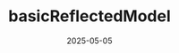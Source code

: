 ---
api_tags:
- class
categories:
- api
- testlib API
contributors:
- Elwardi
date: '2025-05-05'
description: 'Base class mimiking a standard OpenFOAM model

  while having minimal dependencies but default-constructing

  most of its members'
foamCD:
  ctors:
  - access: public
    definition_file: https://github.com/FoamScience/openfoam-reflections/blob/wrap/src/testlib/lvl1Support/basicReflectedModel/basicReflectedModel.H#L56-L56
    documentation:
      deprecated: ''
      description: Construct from dictionary
      returns: ''
      since: ''
    is_const: false
    is_constructor: true
    is_defaulted: false
    is_deleted: false
    is_deprecated: 0
    is_destructor: false
    is_final: false
    is_noexcept: false
    is_override: false
    is_pure_virtual: false
    is_static: false
    is_virtual: false
    name: basicReflectedModel
    parameters: []
    return_type: null
    signature: explicit basicReflectedModel(const dictionary& dict)
  - access: public
    definition_file: https://github.com/FoamScience/openfoam-reflections/blob/wrap/src/testlib/lvl1Support/basicReflectedModel/basicReflectedModel.H#L59-L59
    documentation:
      deprecated: ''
      description: Delete move construct
      returns: ''
      since: ''
    is_const: false
    is_constructor: true
    is_defaulted: false
    is_deleted: true
    is_deprecated: 0
    is_destructor: false
    is_final: false
    is_noexcept: false
    is_override: false
    is_pure_virtual: false
    is_static: false
    is_virtual: false
    name: basicReflectedModel
    parameters: []
    return_type: null
    signature: basicReflectedModel(basicReflectedModel&& other) = delete
  - access: public
    definition_file: https://github.com/FoamScience/openfoam-reflections/blob/wrap/src/testlib/lvl1Support/basicReflectedModel/basicReflectedModel.H#L62-L62
    documentation:
      deprecated: ''
      description: Delete default copy construct
      returns: ''
      since: ''
    is_const: false
    is_constructor: true
    is_defaulted: false
    is_deleted: true
    is_deprecated: 0
    is_destructor: false
    is_final: false
    is_noexcept: false
    is_override: false
    is_pure_virtual: false
    is_static: false
    is_virtual: false
    name: basicReflectedModel
    parameters: []
    return_type: null
    signature: basicReflectedModel(const basicReflectedModel& other) = delete
  documentation:
    deprecated: ''
    description: 'Base class mimiking a standard OpenFOAM model

      while having minimal dependencies but default-constructing

      most of its members'
    is_deprecated: false
    params: {}
    returns: ''
    since: ''
  dtor:
    access: public
    definition_file: https://github.com/FoamScience/openfoam-reflections/blob/wrap/src/testlib/lvl1Support/basicReflectedModel/basicReflectedModel.H#L65-L65
    documentation:
      deprecated: ''
      description: Destruct basicReflectedModels
      returns: ''
      since: ''
    is_const: false
    is_constructor: false
    is_defaulted: false
    is_deleted: false
    is_deprecated: 0
    is_destructor: true
    is_final: false
    is_noexcept: false
    is_override: false
    is_pure_virtual: false
    is_static: false
    is_virtual: false
    name: ~basicReflectedModel
    parameters: []
    return_type: null
    signature: virtual ~basicReflectedModel()
  enclosed_entities: []
  factory_methods:
  - name: New
    overloads:
    - access: public
      definition_file: https://github.com/FoamScience/openfoam-reflections/blob/wrap/src/testlib/lvl1Support/basicReflectedModel/basicReflectedModel.H#L75-L75
      documentation:
        deprecated: ''
        description: 'The concrete model from dictionary

          as a pointer to base type'
        returns: 'The concrete model from dictionary

          as a pointer to base type'
        since: ''
      is_const: false
      is_constructor: false
      is_defaulted: 0
      is_deleted: false
      is_deprecated: 0
      is_destructor: false
      is_final: 0
      is_noexcept: false
      is_override: 0
      is_pure_virtual: 0
      is_static: 1
      is_virtual: 0
      name: New
      parameters: []
      return_type: void
      signature: static autoPtr<basicReflectedModel> New(const dictionary& dict)
  fields:
    private: []
    protected: []
    public: []
  filename: https://github.com/FoamScience/openfoam-reflections/blob/wrap/src/testlib/lvl1Support/basicReflectedModel/basicReflectedModel.H#L18-L97
  interface:
    abstract_in_base_methods: []
    abstract_methods:
    - name: clone
      overloads:
      - access: public
        definition_file: https://github.com/FoamScience/openfoam-reflections/blob/wrap/src/testlib/lvl1Support/basicReflectedModel/basicReflectedModel.H#L68-L68
        documentation:
          deprecated: ''
          description: A dynamic clone of this model
          returns: A dynamic clone of this model
          since: ''
        is_const: false
        is_constructor: false
        is_defaulted: 0
        is_deleted: false
        is_deprecated: 0
        is_destructor: false
        is_final: 0
        is_noexcept: false
        is_override: 0
        is_pure_virtual: 1
        is_static: 0
        is_virtual: 1
        name: clone
        parameters: []
        return_type: void
        signature: virtual autoPtr<basicReflectedModel> clone() const = 0
    - name: verifyType
      overloads:
      - access: public
        definition_file: https://github.com/FoamScience/openfoam-reflections/blob/wrap/src/testlib/lvl1Support/basicReflectedModel/basicReflectedModel.H#L71-L71
        documentation:
          deprecated: ''
          description: the typename
          returns: the typename
          since: ''
        is_const: false
        is_constructor: false
        is_defaulted: 0
        is_deleted: false
        is_deprecated: 0
        is_destructor: false
        is_final: 0
        is_noexcept: false
        is_override: 0
        is_pure_virtual: 1
        is_static: 0
        is_virtual: 1
        name: verifyType
        parameters: []
        return_type: void
        signature: virtual word verifyType() const = 0
    public_bases: []
    public_methods:
    - access: public
      name: type
      overloads:
      - access: public
        definition_file: https://github.com/FoamScience/openfoam-reflections/blob/wrap/src/testlib/lvl1Support/basicReflectedModel/basicReflectedModel.H#L40-L40
        documentation:
          deprecated: ''
          description: Runtime type name
          returns: ''
          since: ''
        is_const: false
        is_constructor: false
        is_defaulted: 0
        is_deleted: false
        is_deprecated: 0
        is_destructor: false
        is_final: 0
        is_noexcept: false
        is_override: 0
        is_pure_virtual: 0
        is_static: 0
        is_virtual: 1
        name: type
        parameters: []
        return_type: void
        signature: virtual void type()
    - access: public
      name: dict
      overloads:
      - access: public
        definition_file: https://github.com/FoamScience/openfoam-reflections/blob/wrap/src/testlib/lvl1Support/basicReflectedModel/basicReflectedModel.H#L78-L81
        documentation:
          deprecated: ''
          description: the configuration dictionary
          returns: the configuration dictionary
          since: ''
        is_const: false
        is_constructor: false
        is_defaulted: 0
        is_deleted: false
        is_deprecated: 0
        is_destructor: false
        is_final: 0
        is_noexcept: false
        is_override: 0
        is_pure_virtual: 0
        is_static: 0
        is_virtual: 0
        name: dict
        parameters: []
        return_type: void
        signature: const dictionary& dict() const
    - access: public
      name: m
      overloads:
      - access: public
        definition_file: https://github.com/FoamScience/openfoam-reflections/blob/wrap/src/testlib/lvl1Support/basicReflectedModel/basicReflectedModel.H#L84-L87
        documentation:
          deprecated: ''
          description: m
          returns: m
          since: ''
        is_const: false
        is_constructor: false
        is_defaulted: 0
        is_deleted: false
        is_deprecated: 0
        is_destructor: false
        is_final: 0
        is_noexcept: false
        is_override: 0
        is_pure_virtual: 0
        is_static: 0
        is_virtual: 0
        name: m
        parameters: []
        return_type: void
        signature: label m() const
    - access: public
      name: operator=
      overloads:
      - access: public
        definition_file: https://github.com/FoamScience/openfoam-reflections/blob/wrap/src/testlib/lvl1Support/basicReflectedModel/basicReflectedModel.H#L90-L90
        documentation:
          deprecated: ''
          description: Deleted move assignment
          returns: ''
          since: ''
        is_const: false
        is_constructor: false
        is_defaulted: 0
        is_deleted: 1
        is_deprecated: 0
        is_destructor: false
        is_final: 0
        is_noexcept: false
        is_override: 0
        is_pure_virtual: 0
        is_static: 0
        is_virtual: 0
        name: operator=
        parameters: []
        return_type: void
        signature: basicReflectedModel& operator=(basicReflectedModel&& other) = delete
      - access: public
        definition_file: https://github.com/FoamScience/openfoam-reflections/blob/wrap/src/testlib/lvl1Support/basicReflectedModel/basicReflectedModel.H#L93-L93
        documentation:
          deprecated: ''
          description: Deleted copy assignment
          returns: ''
          since: ''
        is_const: false
        is_constructor: false
        is_defaulted: 0
        is_deleted: 1
        is_deprecated: 0
        is_destructor: false
        is_final: 0
        is_noexcept: false
        is_override: 0
        is_pure_virtual: 0
        is_static: 0
        is_virtual: 0
        name: operator=
        parameters: []
        return_type: void
        signature: basicReflectedModel& operator=(const basicReflectedModel& other)
          = delete
    static_methods:
    - name: typeName_
      overloads:
      - access: public
        definition_file: https://github.com/FoamScience/openfoam-reflections/blob/wrap/src/testlib/lvl1Support/basicReflectedModel/basicReflectedModel.H#L40-L40
        documentation:
          deprecated: ''
          description: Runtime type name
          returns: ''
          since: ''
        is_const: false
        is_constructor: false
        is_defaulted: 0
        is_deleted: false
        is_deprecated: 0
        is_destructor: false
        is_final: 0
        is_noexcept: false
        is_override: 0
        is_pure_virtual: 0
        is_static: 1
        is_virtual: 0
        name: typeName_
        parameters: []
        return_type: void
        signature: static void typeName_()
    - name: constructSchemaTables
      overloads:
      - access: public
        definition_file: https://github.com/FoamScience/openfoam-reflections/blob/wrap/src/testlib/lvl1Support/basicReflectedModel/basicReflectedModel.H#L53-L53
        documentation:
          deprecated: ''
          description: Schema table for basicReflectedModels
          returns: ''
          since: ''
        is_const: false
        is_constructor: false
        is_defaulted: 0
        is_deleted: false
        is_deprecated: 0
        is_destructor: false
        is_final: 0
        is_noexcept: false
        is_override: 0
        is_pure_virtual: 0
        is_static: 1
        is_virtual: 0
        name: constructSchemaTables
        parameters: []
        return_type: void
        signature: static void constructSchemaTables()
    - name: destroySchemaTables
      overloads:
      - access: public
        definition_file: https://github.com/FoamScience/openfoam-reflections/blob/wrap/src/testlib/lvl1Support/basicReflectedModel/basicReflectedModel.H#L53-L53
        documentation:
          deprecated: ''
          description: Schema table for basicReflectedModels
          returns: ''
          since: ''
        is_const: false
        is_constructor: false
        is_defaulted: 0
        is_deleted: false
        is_deprecated: 0
        is_destructor: false
        is_final: 0
        is_noexcept: false
        is_override: 0
        is_pure_virtual: 0
        is_static: 1
        is_virtual: 0
        name: destroySchemaTables
        parameters: []
        return_type: void
        signature: static void destroySchemaTables()
  knowledge_requirements:
  - classes
  - default_delete
  - explicit_conversion
  - openfoam_basics
  - openfoam_reflections
  - operator_overloading
  - rvalue_references
  member_type_aliases:
    private: []
    protected: []
    public:
    - access_specifier: public
      doc_comment: ''
      end_line: 47
      file: /api/Foam_dictionaryConstructorCompatTableType
      id: 142
      line: 43
      name: dictionaryConstructorCompatTableType
      underlying_type: ::Foam::HashTable<std::pair< ::Foam::word, int>, ::Foam::word,
        ::Foam::Hash< ::Foam::word>>
    - access_specifier: public
      doc_comment: ''
      end_line: 43
      file: /api/Foam_dictionaryConstructorPtr
      id: 140
      line: 43
      name: dictionaryConstructorPtr
      underlying_type: autoPtr<basicReflectedModel> (*)(const dictionary &)
    - access_specifier: public
      doc_comment: ''
      end_line: 47
      file: /api/Foam_dictionaryConstructorTableType
      id: 141
      line: 43
      name: dictionaryConstructorTableType
      underlying_type: ::Foam::HashTable<dictionaryConstructorPtr, ::Foam::word, ::Foam::Hash<
        ::Foam::word>>
    - access_specifier: public
      doc_comment: ''
      end_line: 53
      file: /api/Foam_schemaBuilderPtr
      id: 143
      line: 53
      name: schemaBuilderPtr
      underlying_type: class Foam::dictionary
    - access_specifier: public
      doc_comment: ''
      end_line: 53
      file: /api/Foam_schemaTable
      id: 144
      line: 53
      name: schemaTable
      underlying_type: Foam::basicReflectedModel::schemaBuilderPtr
  mpi_comms:
    handles_member_reference_through_mpi: false
    has_member_reference: false
    linked_lists: false
    parallel_streams: false
    random_access_lists: false
  namespace: Foam
  openfoam_dsl:
    RTS:
      RTS_table_names:
      - dictionary
      RTS_table_types:
      - autoPtr
      base_RTS_classes: []
      class_role: base
      is_RTS_base: true
      is_RTS_child: false
      plugin_active: true
      rts_status: complete
    reflection:
      is_reflectable: false
      reflection_error: ''
      reflection_type: ''
      standard_config: ''
      standard_config_details: ''
  private_bases: []
  private_methods: []
  protected_bases: []
  protected_methods: []
  signature: class basicReflectedModel
  standard_config: ''
  unit_tests: []
layout: class
title: basicReflectedModel
url: /api/Foam_basicReflectedModel
weight: 20
---